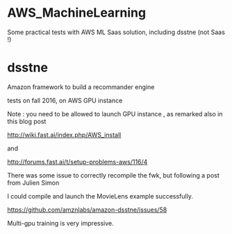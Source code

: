 # AWS_MachineLearning
Some practical tests with AWS ML Saas solution, including dsstne (not Saas !)

# dsstne
Amazon framework to build a recommander engine

tests on fall 2016, on AWS GPU instance

Note : you need to be allowed to launch GPU instance , as remarked also in this blog post

http://wiki.fast.ai/index.php/AWS_install

and

http://forums.fast.ai/t/setup-problems-aws/116/4

There was some issue to correctly recompile the fwk, but following a post from Julien Simon

I could compile and launch the MovieLens example successfully.

https://github.com/amznlabs/amazon-dsstne/issues/58

Multi-gpu training is very impressive.


